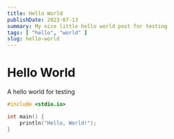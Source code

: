 ```yaml
---
title: Hello World
publishDate: 2023-07-13
summary: My nice little hello world post for testing
tags: [ "hello", "world" ]
slug: hello-world
---
```

# Hello World
A hello world for testing
```c
#include <stdio.io>

int main() {
	println("Hello, World!");
}

```
